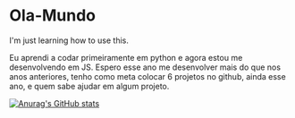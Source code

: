 # Ola-Mundo

I'm just learning how to use this.

Eu aprendi a codar primeiramente em python e agora estou me desenvolvendo em JS.
Espero esse ano me desenvolver mais do que nos anos anteriores, tenho como meta colocar 6 projetos no github, 
ainda esse ano, e quem sabe ajudar em algum projeto.

[![Anurag's GitHub stats](https://github-readme-stats.vercel.app/api?username=anuraghazra&count_private=true)](https://github.com/anuraghazra/github-readme-stats)
